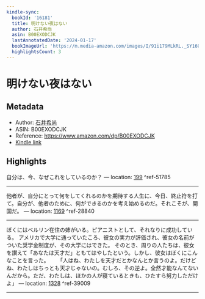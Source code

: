 ```yaml
---
kindle-sync:
  bookId: '16181'
  title: 明けない夜はない
  author: 石井希尚
  asin: B00EXODCJK
  lastAnnotatedDate: '2024-01-17'
  bookImageUrl: 'https://m.media-amazon.com/images/I/91i179MLkRL._SY160.jpg'
  highlightsCount: 3
---
```

# 明けない夜はない
## Metadata
* Author: [石井希尚](https://www.amazon.comundefined)
* ASIN: B00EXODCJK
* Reference: https://www.amazon.com/dp/B00EXODCJK
* [Kindle link](kindle://book?action=open&asin=B00EXODCJK)

## Highlights
自分は、今、なぜこれをしているのか？ — location: [199](kindle://book?action=open&asin=B00EXODCJK&location=199) ^ref-51785

---
他者が、自分にとって何をしてくれるのかを期待する人生に、今日、終止符を打て。自分が、他者のために、何ができるのかを考え始めるのだ。それこそが、開国だ。 — location: [1169](kindle://book?action=open&asin=B00EXODCJK&location=1169) ^ref-28840

---
ぼくにはベルリン在住の姉がいる。ピアニストとして、それなりに成功している。 アメリカで大学に通っていたころ、彼女の実力が評価され、彼女の名前がついた奨学金制度が、その大学にはできた。 そのとき、周りの人たちは、彼女を讃えて「あなたは天才だ」ともてはやしたという。しかし、彼女はぼくにこんなことを言った。 　 「人はね、わたしを天才だとかなんとか言うのよ。だけどね、わたしはちっとも天才じゃないの。むしろ、その逆よ。全然才能なんてないんだから。ただ、わたしは、ほかの人が寝ているときも、ひたすら努力しただけよ」 — location: [1328](kindle://book?action=open&asin=B00EXODCJK&location=1328) ^ref-39009

---
